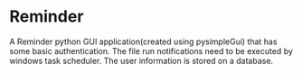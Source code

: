 # Reminder

A Reminder python GUI application(created using pysimpleGui) that has some basic authentication. The file run notifications need to be executed by windows task scheduler. The user information is stored on a database.
